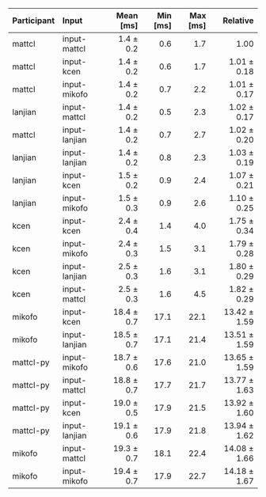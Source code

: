 | Participant | Input | Mean [ms] | Min [ms] | Max [ms] | Relative |
|:---|:---|---:|---:|---:|---:|
| mattcl | input-mattcl | 1.4 ± 0.2 | 0.6 | 1.7 | 1.00 |
| mattcl | input-kcen | 1.4 ± 0.2 | 0.6 | 1.7 | 1.01 ± 0.18 |
| mattcl | input-mikofo | 1.4 ± 0.2 | 0.7 | 2.2 | 1.01 ± 0.17 |
| lanjian | input-mattcl | 1.4 ± 0.2 | 0.5 | 2.3 | 1.02 ± 0.17 |
| mattcl | input-lanjian | 1.4 ± 0.2 | 0.7 | 2.7 | 1.02 ± 0.20 |
| lanjian | input-lanjian | 1.4 ± 0.2 | 0.8 | 2.3 | 1.03 ± 0.19 |
| lanjian | input-kcen | 1.5 ± 0.2 | 0.9 | 2.4 | 1.07 ± 0.21 |
| lanjian | input-mikofo | 1.5 ± 0.3 | 0.9 | 2.6 | 1.10 ± 0.25 |
| kcen | input-kcen | 2.4 ± 0.4 | 1.4 | 4.0 | 1.75 ± 0.34 |
| kcen | input-mikofo | 2.4 ± 0.3 | 1.5 | 3.1 | 1.79 ± 0.28 |
| kcen | input-lanjian | 2.5 ± 0.3 | 1.6 | 3.1 | 1.80 ± 0.29 |
| kcen | input-mattcl | 2.5 ± 0.3 | 1.6 | 4.5 | 1.82 ± 0.29 |
| mikofo | input-kcen | 18.4 ± 0.7 | 17.1 | 22.1 | 13.42 ± 1.59 |
| mikofo | input-lanjian | 18.5 ± 0.7 | 17.1 | 21.4 | 13.51 ± 1.59 |
| mattcl-py | input-mikofo | 18.7 ± 0.6 | 17.6 | 21.0 | 13.65 ± 1.59 |
| mattcl-py | input-mattcl | 18.8 ± 0.7 | 17.7 | 21.7 | 13.77 ± 1.63 |
| mattcl-py | input-kcen | 19.0 ± 0.5 | 17.9 | 21.5 | 13.92 ± 1.60 |
| mattcl-py | input-lanjian | 19.1 ± 0.6 | 17.9 | 21.8 | 13.94 ± 1.62 |
| mikofo | input-mattcl | 19.3 ± 0.7 | 18.1 | 22.4 | 14.08 ± 1.66 |
| mikofo | input-mikofo | 19.4 ± 0.7 | 17.9 | 22.7 | 14.18 ± 1.67 |
